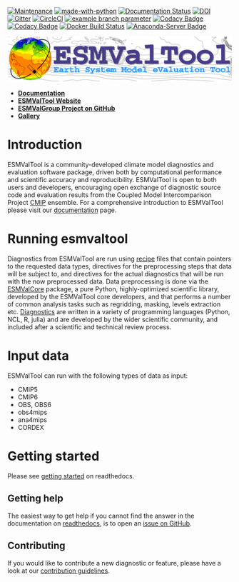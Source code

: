 [![Maintenance](https://img.shields.io/badge/Maintained%3F-yes-green.svg)](https://GitHub.com/Naereen/StrapDown.js/graphs/commit-activity)
[![made-with-python](https://img.shields.io/badge/Made%20with-Python-1f425f.svg)](https://www.python.org/)
[![Documentation Status](https://readthedocs.org/projects/esmvaltool/badge/?version=latest)](https://esmvaltool.readthedocs.io/en/latest/?badge=latest)
[![DOI](https://zenodo.org/badge/DOI/10.5281/zenodo.3401363.svg)](https://doi.org/10.5281/zenodo.3401363)
[![Gitter](https://badges.gitter.im/Join%20Chat.svg)](https://gitter.im/ESMValGroup?utm_source=badge&utm_medium=badge&utm_campaign=pr-badge&utm_content=badge)
[![CircleCI](https://circleci.com/gh/ESMValGroup/ESMValTool/tree/master.svg?style=svg)](https://circleci.com/gh/ESMValGroup/ESMValTool/tree/master)
[![example branch parameter](https://github.com/github/docs/actions/workflows/main.yml/badge.svg?branch=master)](https://github.com/ESMValGroup/ESMValTool/actions)
[![Codacy Badge](https://app.codacy.com/project/badge/Coverage/79bf6932c2e844eea15d0fb1ed7e415c)](https://www.codacy.com/gh/ESMValGroup/ESMValTool?utm_source=github.com&utm_medium=referral&utm_content=ESMValGroup/ESMValTool&utm_campaign=Badge_Coverage)
[![Codacy Badge](https://app.codacy.com/project/badge/Grade/79bf6932c2e844eea15d0fb1ed7e415c)](https://www.codacy.com/gh/ESMValGroup/ESMValTool?utm_source=github.com&amp;utm_medium=referral&amp;utm_content=ESMValGroup/ESMValTool&amp;utm_campaign=Badge_Grade)
[![Docker Build Status](https://img.shields.io/docker/cloud/build/esmvalgroup/esmvaltool.svg)](https://hub.docker.com/r/esmvalgroup/esmvaltool/)
[![Anaconda-Server Badge](https://anaconda.org/esmvalgroup/esmvaltool/badges/installer/conda.svg)](https://conda.anaconda.org/esmvalgroup)

![esmvaltoollogo](https://github.com/valeriupredoi/esmvaltool_presentation/blob/main/images/ESMValTool-logo.png)

- [**Documentation**](https://docs.esmvaltool.org/en/latest/)
- [**ESMValTool Website**](https://www.esmvaltool.org/)
- [**ESMValGroup Project on GitHub**](https://github.com/ESMValGroup)
- [**Gallery**](https://docs.esmvaltool.org/en/latest/gallery.html)

# Introduction

ESMValTool is a community-developed climate model diagnostics and evaluation software package, driven
both by computational performance and scientific accuracy and reproducibility. ESMValTool is open to both
users and developers, encouraging open exchange of diagnostic source code and evaluation results from the
Coupled Model Intercomparison Project [CMIP](https://www.wcrp-climate.org/wgcm-cmip) ensemble. For a
comprehensive introduction to ESMValTool please visit our
[documentation](https://docs.esmvaltool.org/en/latest/introduction.html) page.

# Running esmvaltool

Diagnostics from ESMValTool are run using [recipe](https://docs.esmvaltool.org/en/latest/recipes/index.html)
files that contain pointers to the requested data types, directives for the preprocessing steps that data
will be subject to, and directives for the actual diagnostics that will be run with the now preprocessed data.
Data preprocessing is done via the [ESMValCore](https://docs.esmvaltool.org/projects/ESMValCore/en/latest/quickstart/index.html) package, a pure Python, highly-optimized scientific library, developed by the ESMValTool core developers,
and that performs a number of common analysis tasks
such as regridding, masking, levels extraction etc. [Diagnostics](https://docs.esmvaltool.org/en/latest/develop/diagnostic.html) are written in a variety of programming languages (Python, NCL, R, julia) and are developed by the wider
scientific community, and included after a scientific and technical review process.

# Input data

ESMValTool can run with the following types of data as input:

- CMIP5
- CMIP6
- OBS, OBS6
- obs4mips
- ana4mips
- CORDEX

# Getting started

Please see [getting started](https://docs.esmvaltool.org/en/latest/quickstart/index.html) on readthedocs.

## Getting help

The easiest way to get help if you cannot find the answer in the documentation on [readthedocs](https://docs.esmvaltool.org), is to open an [issue on GitHub](https://github.com/ESMValGroup/ESMValTool/issues).

## Contributing

If you would like to contribute a new diagnostic or feature, please have a look at our [contribution guidelines](https://docs.esmvaltool.org/en/latest/community/introduction.html).
